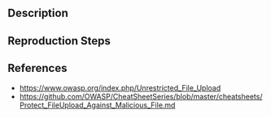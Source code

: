## Description


## Reproduction Steps


## References

- https://www.owasp.org/index.php/Unrestricted_File_Upload
- https://github.com/OWASP/CheatSheetSeries/blob/master/cheatsheets/Protect_FileUpload_Against_Malicious_File.md

